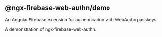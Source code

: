 ## @ngx-firebase-web-authn/demo
An Angular Firebase extension for authentication with WebAuthn passkeys.

A demonstration of ngx-firebase-web-authn.
